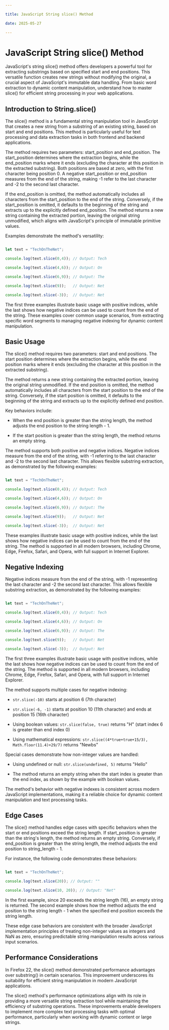 ```yaml
---

title: JavaScript String slice() Method

date: 2025-05-27

---
```



# JavaScript String slice() Method

JavaScript's string slice() method offers developers a powerful tool for extracting substrings based on specified start and end positions. This versatile function creates new strings without modifying the original, a crucial aspect of JavaScript's immutable data handling. From basic word extraction to dynamic content manipulation, understand how to master slice() for efficient string processing in your web applications.


## Introduction to String.slice()

The slice() method is a fundamental string manipulation tool in JavaScript that creates a new string from a substring of an existing string, based on start and end positions. This method is particularly useful for text processing and data extraction tasks in both frontend and backend applications.

The method requires two parameters: start_position and end_position. The start_position determines where the extraction begins, while the end_position marks where it ends (excluding the character at this position in the extracted substring). Both positions are based at zero, with the first character being position 0. A negative start_position or end_position measures from the end of the string, making -1 refer to the last character and -2 to the second last character.

If the end_position is omitted, the method automatically includes all characters from the start_position to the end of the string. Conversely, if the start_position is omitted, it defaults to the beginning of the string and extracts up to the explicitly defined end_position. The method returns a new string containing the extracted portion, leaving the original string unmodified, which aligns with JavaScript's principle of immutable primitive values.

Examples demonstrate the method's versatility:

```javascript

let text = "TechOnTheNet";

console.log(text.slice(0,4)); // Output: Tech

console.log(text.slice(4,6)); // Output: On

console.log(text.slice(6,9)); // Output: The

console.log(text.slice(9));   // Output: Net

console.log(text.slice(-3));  // Output: Net

```

The first three examples illustrate basic usage with positive indices, while the last shows how negative indices can be used to count from the end of the string. These examples cover common usage scenarios, from extracting specific word segments to managing negative indexing for dynamic content manipulation.


## Basic Usage

The slice() method requires two parameters: start and end positions. The start position determines where the extraction begins, while the end position marks where it ends (excluding the character at this position in the extracted substring).

The method returns a new string containing the extracted portion, leaving the original string unmodified. If the end position is omitted, the method automatically includes all characters from the start position to the end of the string. Conversely, if the start position is omitted, it defaults to the beginning of the string and extracts up to the explicitly defined end position.

Key behaviors include:

- When the end position is greater than the string length, the method adjusts the end position to the string length - 1.

- If the start position is greater than the string length, the method returns an empty string.

The method supports both positive and negative indices. Negative indices measure from the end of the string, with -1 referring to the last character and -2 to the second last character. This allows flexible substring extraction, as demonstrated by the following examples:

```javascript

let text = "TechOnTheNet";

console.log(text.slice(0,4)); // Output: Tech

console.log(text.slice(4,6)); // Output: On

console.log(text.slice(6,9)); // Output: The

console.log(text.slice(9));   // Output: Net

console.log(text.slice(-3));  // Output: Net

```

These examples illustrate basic usage with positive indices, while the last shows how negative indices can be used to count from the end of the string. The method is supported in all modern browsers, including Chrome, Edge, Firefox, Safari, and Opera, with full support in Internet Explorer.


## Negative Indexing

Negative indices measure from the end of the string, with -1 representing the last character and -2 the second last character. This allows flexible substring extraction, as demonstrated by the following examples:

```javascript

let text = "TechOnTheNet";

console.log(text.slice(0,4)); // Output: Tech

console.log(text.slice(4,6)); // Output: On

console.log(text.slice(6,9)); // Output: The

console.log(text.slice(9));   // Output: Net

console.log(text.slice(-3));  // Output: Net

```

The first three examples illustrate basic usage with positive indices, while the last shows how negative indices can be used to count from the end of the string. The method is supported in all modern browsers, including Chrome, Edge, Firefox, Safari, and Opera, with full support in Internet Explorer.

The method supports multiple cases for negative indexing:

- `str.slice(-10)` starts at position 6 (7th character)

- `str.slice(-6, -1)` starts at position 10 (11th character) and ends at position 15 (16th character)

- Using boolean values: `str.slice(false, true)` returns "H" (start index 6 is greater than end index 0)

- Using mathematical expressions: `str.slice((4*true+true+15/3), Math.floor(11.4)+29/7)` returns "Newbs"

Special cases demonstrate how non-integer values are handled:

- Using undefined or null: `str.slice(undefined, 5)` returns "Hello"

- The method returns an empty string when the start index is greater than the end index, as shown by the example with boolean values.

The method's behavior with negative indexes is consistent across modern JavaScript implementations, making it a reliable choice for dynamic content manipulation and text processing tasks.


## Edge Cases

The slice() method handles edge cases with specific behaviors when the start or end positions exceed the string length. If start_position is greater than the string's length, the method returns an empty string. Conversely, if end_position is greater than the string length, the method adjusts the end position to string_length - 1.

For instance, the following code demonstrates these behaviors:

```javascript

let text = "TechOnTheNet";

console.log(text.slice(20)); // Output: ""

console.log(text.slice(10, 20)); // Output: "Net"

```

In the first example, since 20 exceeds the string length (16), an empty string is returned. The second example shows how the method adjusts the end position to the string length - 1 when the specified end position exceeds the string length.

These edge case behaviors are consistent with the broader JavaScript implementation principles of treating non-integer values as integers and NaN as zero, ensuring predictable string manipulation results across various input scenarios.


## Performance Considerations

In Firefox 22, the slice() method demonstrated performance advantages over substring() in certain scenarios. This improvement underscores its suitability for efficient string manipulation in modern JavaScript applications.

The slice() method's performance optimizations align with its role in providing a more versatile string extraction tool while maintaining the efficiency of substring operations. These improvements enable developers to implement more complex text processing tasks with optimal performance, particularly when working with dynamic content or large strings.

